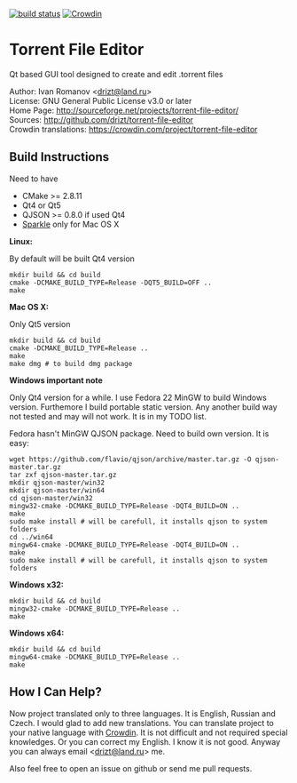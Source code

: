 [![build status](https://secure.travis-ci.org/drizt/torrent-file-editor.png)](http://travis-ci.org/drizt/torrent-file-editor)
[![Crowdin](https://d322cqt584bo4o.cloudfront.net/torrent-file-editor/localized.svg)](https://crowdin.com/project/torrent-file-editor)

Torrent File Editor
===================

Qt based GUI tool designed to create and edit .torrent files

Author: Ivan Romanov <[drizt@land.ru](mailto:drizt@land.ru)>  
License: GNU General Public License v3.0 or later  
Home Page: http://sourceforge.net/projects/torrent-file-editor/  
Sources: http://github.com/drizt/torrent-file-editor  
Crowdin translations: https://crowdin.com/project/torrent-file-editor

Build Instructions
------------------

Need to have
 - CMake >= 2.8.11
 - Qt4 or Qt5
 - QJSON >= 0.8.0 if used Qt4
 - [Sparkle](http://sparkle-project.org/) only for Mac OS X

**Linux:**

By default will be built Qt4 version

    mkdir build && cd build
    cmake -DCMAKE_BUILD_TYPE=Release -DQT5_BUILD=OFF ..
    make

**Mac OS X:**

Only Qt5 version

    mkdir build && cd build
    cmake -DCMAKE_BUILD_TYPE=Release ..
    make
    make dmg # to build dmg package

**Windows important note**

Only Qt4 version for a while.
I use Fedora 22 MinGW to build Windows version. Furthemore I build
portable static version. Any another build way not tested and may will
not work. It is in my TODO list.

Fedora hasn't MinGW QJSON package. Need to build own version. It is
easy:

    wget https://github.com/flavio/qjson/archive/master.tar.gz -O qjson-master.tar.gz
    tar zxf qjson-master.tar.gz
    mkdir qjson-master/win32
    mkdir qjson-master/win64
    cd qjson-master/win32
    mingw32-cmake -DCMAKE_BUILD_TYPE=Release -DQT4_BUILD=ON ..
    make
    sudo make install # will be carefull, it installs qjson to system folders
    cd ../win64
    mingw64-cmake -DCMAKE_BUILD_TYPE=Release -DQT4_BUILD=ON ..
    make
    sudo make install # will be carefull, it installs qjson to system folders

**Windows x32:**

    mkdir build && cd build
    mingw32-cmake -DCMAKE_BUILD_TYPE=Release ..
    make

**Windows x64:**

    mkdir build && cd build
    mingw64-cmake -DCMAKE_BUILD_TYPE=Release ..
    make

How I Can Help?
---------------

Now project translated only to three languages. It is English, Russian
and Czech. I would glad to add new translations. You can translate
project to your native language with [Crowdin](https://crowdin.com/project/torrent-file-editor).
It is not difficult and not required special knowledges. Or you can
correct my English. I know it is not good. Anyway you can
always email <[drizt@land.ru](mailto:drizt@land.ru)> me.

Also feel free to open an issue on github or send me pull requests.
